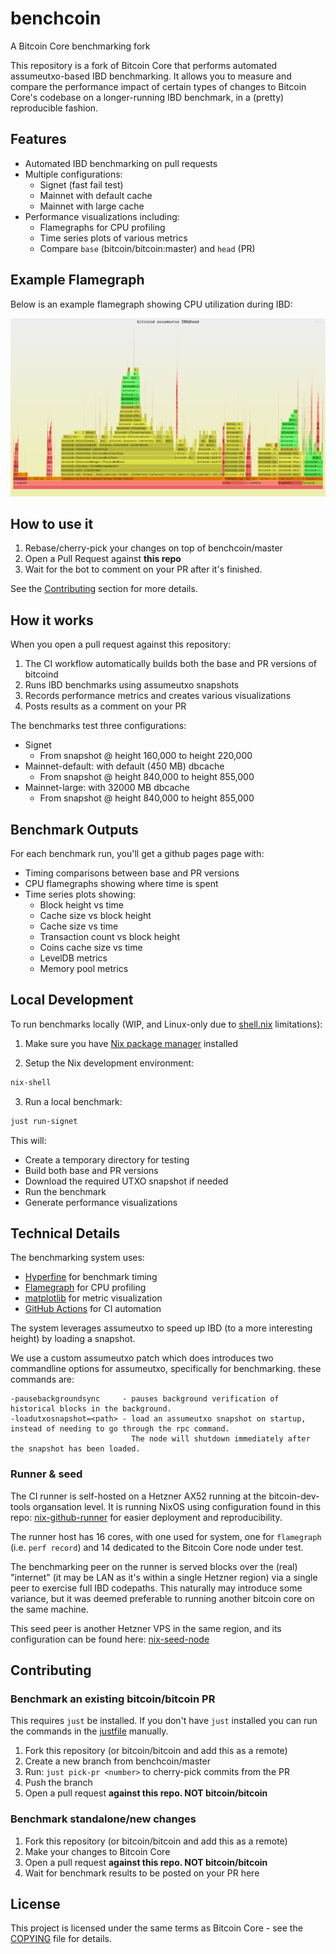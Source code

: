 # benchcoin

A Bitcoin Core benchmarking fork

This repository is a fork of Bitcoin Core that performs automated assumeutxo-based IBD benchmarking.
It allows you to measure and compare the performance impact of certain types of changes to Bitcoin Core's codebase on a longer-running IBD benchmark, in a (pretty) reproducible fashion.

## Features

- Automated IBD benchmarking on pull requests
- Multiple configurations:
  - Signet (fast fail test)
  - Mainnet with default cache
  - Mainnet with large cache
- Performance visualizations including:
  - Flamegraphs for CPU profiling
  - Time series plots of various metrics
  - Compare `base` (bitcoin/bitcoin:master) and `head` (PR)

## Example Flamegraph

Below is an example flamegraph showing CPU utilization during IBD:

![Example Flamegraph](doc/flamegraph.svg)

## How to use it

1. Rebase/cherry-pick your changes on top of benchcoin/master
2. Open a Pull Request against **this repo**
3. Wait for the bot to comment on your PR after it's finished.

See the [Contributing](#contributing) section for more details.

## How it works

When you open a pull request against this repository:

1. The CI workflow automatically builds both the base and PR versions of bitcoind
2. Runs IBD benchmarks using assumeutxo snapshots
3. Records performance metrics and creates various visualizations
4. Posts results as a comment on your PR

The benchmarks test three configurations:
- Signet
  - From snapshot @ height 160,000 to height 220,000
- Mainnet-default: with default (450 MB) dbcache
  - From snapshot @ height 840,000 to height 855,000
- Mainnet-large: with 32000 MB dbcache
  - From snapshot @ height 840,000 to height 855,000

## Benchmark Outputs

For each benchmark run, you'll get a github pages page with:

- Timing comparisons between base and PR versions
- CPU flamegraphs showing where time is spent
- Time series plots showing:
  - Block height vs time
  - Cache size vs block height
  - Cache size vs time
  - Transaction count vs block height
  - Coins cache size vs time
  - LevelDB metrics
  - Memory pool metrics

## Local Development

To run benchmarks locally (WIP, and Linux-only due to [shell.nix](shell.nix) limitations):

1. Make sure you have [Nix package manager](https://nixos.org/download/) installed

2. Setup the Nix development environment:
```bash
nix-shell
```

3. Run a local benchmark:
```bash
just run-signet
```

This will:
- Create a temporary directory for testing
- Build both base and PR versions
- Download the required UTXO snapshot if needed
- Run the benchmark
- Generate performance visualizations

## Technical Details

The benchmarking system uses:
- [Hyperfine](https://github.com/sharkdp/hyperfine) for benchmark timing
- [Flamegraph](https://github.com/willcl-ark/flamegraph) for CPU profiling
- [matplotlib](https://matplotlib.org/) for metric visualization
- [GitHub Actions](https://github.com/features/actions) for CI automation

The system leverages assumeutxo to speed up IBD (to a more interesting height) by loading a snapshot.

We use a custom assumeutxo patch which does introduces two commandline options for assumeutxo, specifically for
benchmarking. these commands are:

```
-pausebackgroundsync     - pauses background verification of historical blocks in the background.
-loadutxosnapshot=<path> - load an assumeutxo snapshot on startup, instead of needing to go through the rpc command.
                           The node will shutdown immediately after the snapshot has been loaded.
```

### Runner & seed

The CI runner is self-hosted on a Hetzner AX52 running at the bitcoin-dev-tools organsation level.
It is running NixOS using configuration found in this repo: [nix-github-runner](https://github.com/bitcoin-dev-tools/nix-github-runner) for easier deployment and reproducibility.

The runner host has 16 cores, with one used for system, one for `flamegraph` (i.e. `perf record`) and 14 dedicated to the Bitcoin Core node under test.

The benchmarking peer on the runner is served blocks over the (real) "internet" (it may be LAN as it's within a single Hetzner region) via a single peer to exercise full IBD codepaths. This naturally may introduce some variance, but it was deemed preferable to running another bitcoin core on the same machine.

This seed peer is another Hetzner VPS in the same region, and its configuration can be found here: [nix-seed-node](https://github.com/bitcoin-dev-tools/nix-seed-node)

## Contributing

### Benchmark an existing bitcoin/bitcoin PR

This requires `just` be installed. If you don't have `just` installed you can run the commands in the [justfile](justfile) manually.

1. Fork this repository (or bitcoin/bitcoin and add this as a remote)
2. Create a new branch from benchcoin/master
3. Run: `just pick-pr <number>` to cherry-pick commits from the PR
4. Push the branch
5. Open a pull request **against this repo. NOT bitcoin/bitcoin**

### Benchmark standalone/new changes

1. Fork this repository (or bitcoin/bitcoin and add this as a remote)
2. Make your changes to Bitcoin Core
3. Open a pull request **against this repo. NOT bitcoin/bitcoin**
4. Wait for benchmark results to be posted on your PR here

## License

This project is licensed under the same terms as Bitcoin Core - see the [COPYING](COPYING) file for details.
